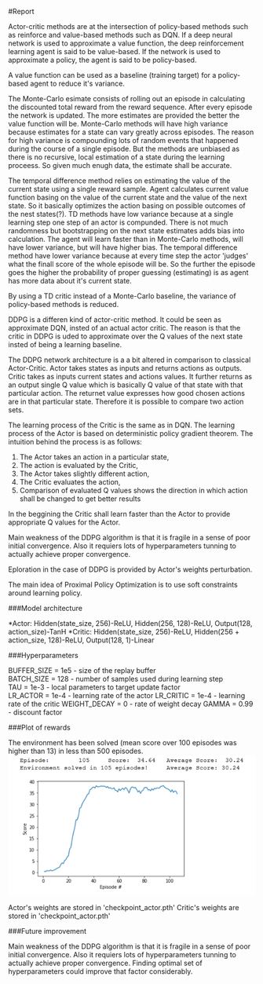 #Report

Actor-critic methods are at the intersection of policy-based methods such as reinforce and value-based methods such as DQN. If a deep neural network is used to approximate a value function, the deep reinforcement learning agent is said to be value-based. If the network is used to approximate a policy, the agent is said to be policy-based. 

A value function can be used as a baseline (training target) for a policy-based agent to reduce it's variance.

The Monte-Carlo esimate consists of rolling out an episode in calculating the discounted total reward from the reward sequence. After every episode the network is updated. The more estimates are provided the better the value function will be. Monte-Carlo methods will have high variance because estimates for a state can vary greatly across episodes. The reason for high variance is compounding lots of random events that happened during the course of a single episode. But the methods are unbiased as there is no recursive, local estimation of a state during the learning proceess. So given much enugh data, the estimate shall be accurate.

The temporal difference method relies on estimating the value of the current state using a single reward sample. Agent calculates current value function basing on the value of the current state and the value of the next state. So it basically optimizes the action basing on possible outcomes of the nest states(?). TD methods have low variance because at a single learning step one step of an actor is compunded. There is not much randomness but bootstrapping on the next state estimates adds bias into calculation. The agent will learn faster than in Monte-Carlo methods, will have lower variance, but will have higher bias.
The temporal difference method have lower variance because at every time step the actor
'judges' what the finall score of the whole episode will be. So the further the episode goes the higher the probability of proper guessing (estimating) is as agent has more data about it's current state.

By using a TD critic instead of a Monte-Carlo baseline, the variance of policy-based methods is reduced.

DDPG is a differen kind of actor-critic method. It could be seen as approximate DQN, insted of an actual actor critic. The reason is that the critic in DDPG is uded to approximate over the Q values of the next state insted of being a learning baseline.

The DDPG network architecture is a a bit altered in comparison to classical Actor-Critic.
Actor takes states as inputs and returns actions as outputs.
Critic takes as inputs current states and actions values. It further returns as an output single Q value which is basically Q value of that state with that particular action. The returnet value expresses how good chosen actions are in that particular state. Therefore it is possible to compare two action sets.

The learning process of the Critic is the same as in DQN.
The learning process of the Actor is based on deterministic policy gradient theorem. The intuition behind the process is as follows:
1. The Actor takes an action in a particular state,
2. The action is evaluated by the Critic,
3. The Actor takes slightly different action,
4. The Critic evaluates the action,
5. Comparison of evaluated Q values shows the direction in which action shall be changed to get better results

In the beggining the Critic shall learn faster than the Actor to provide appropriate Q values for the Actor.

Main weakness of the DDPG algorithm is that it is fragile in a sense of poor initial convergence. Also it requiers lots of hyperparameters tunning to actually achieve proper convergence.

Eploration in the case of DDPG is provided by Actor's weights perturbation.


The main idea of Proximal Policy Optimization is to use soft constraints around learning policy.

###Model architecture

*Actor: Hidden(state_size, 256)-ReLU, Hidden(256, 128)-ReLU, Output(128, action_size)-TanH
*Critic: Hidden(state_size, 256)-ReLU, Hidden(256 + action_size, 128)-ReLU, Output(128, 1)-Linear


###Hyperparameters


BUFFER_SIZE = 1e5  - size of the replay buffer  
BATCH_SIZE = 128  - number of samples used during learning step  
TAU = 1e-3  - local parameters to target update factor  
LR_ACTOR = 1e-4 - learning rate of the actor 
LR_CRITIC = 1e-4 - learning rate of the critic
WEIGHT_DECAY = 0  - rate of weight decay
GAMMA = 0.99 - discount factor


###Plot of rewards 

The environment has been solved (mean score over 100 episodes was higher than 13) in less than 500 episodes.  
![mean score](result_plot.png)  

Actor's weights are stored in 'checkpoint_actor.pth'
Critic's weights are stored in 'checkpoint_actor.pth'  

###Future improvement

Main weakness of the DDPG algorithm is that it is fragile in a sense of poor initial convergence. Also it requiers lots of hyperparameters tunning to actually achieve proper convergence. Finding optimal set of hyperparameters could improve that factor considerably.
